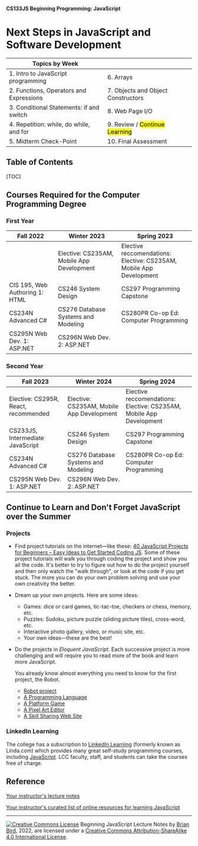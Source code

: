 **CS133JS Beginning Programming: JavaScript**

<h1>Next Steps in JavaScript and Software Development</h1>


| Topics by Week                           |                                             |
| ---------------------------------------- | ------------------------------------------- |
| 1. Intro to JavaScript programming       | 6. Arrays                                   |
| 2. Functions, Operators and Expressions  | 7. Objects and Object Constructors          |
| 3. Conditional Statements: if and switch | 8. Web Page I/O                             |
| 4. Repetition: while, do while, and for  | 9.  Review / <mark>Continue Learning</mark> |
| 5. Midterm Check-Point                   | 10. Final Assessment                        |


<h2>Table of Contents</h2>

[TOC]

## Courses Required for the Computer Programming Degree

### First Year

| Fall 2022                      | Winter 2023                               | Spring 2023                                                  |
| ------------------------------ | ----------------------------------------- | ------------------------------------------------------------ |
|                                | Elective: CS235AM, Mobile App Development | Elective reccomendations: <br />Elective: CS235AM, Mobile App Development |
| CIS 195, Web Authoring 1: HTML | CS246 System Design                       | CS297 Programming Capstone                                   |
| CS234N  Advanced C#            | CS276 Database Systems and  Modeling      | CS280PR Co-op Ed: Computer Programming                       |
| CS295N Web Dev. 1:  ASP.NET    | CS296N Web Dev. 2: ASP.NET                |                                                              |



### Second Year

| Fall 2023                             | Winter 2024                               | Spring 2024                                                  |
| ------------------------------------- | ----------------------------------------- | ------------------------------------------------------------ |
| Elective: CS295R, React,  recommended | Elective: CS235AM, Mobile App Development | Elective reccomendations: <br />Elective: CS235AM, Mobile App Development |
| CS233JS, Intermediate  JavaScript     | CS246 System Design                       | CS297 Programming Capstone                                   |
| CS234N  Advanced C#                   | CS276 Database Systems and  Modeling      | CS280PR Co-op Ed: Computer Programming                       |
| CS295N Web Dev. 1:  ASP.NET           | CS296N Web Dev. 2: ASP.NET                |                                                              |



## Continue to Learn and Don't Forget JavaScript over the Summer

### Projects

- Find project tutorials on the internet&mdash;like these: [40 JavaScript Projects for Beginners – Easy Ideas to Get Started Coding JS](https://www.freecodecamp.org/news/javascript-projects-for-beginners/#how-to-create-a-color-flipper). Some of these project tutorials will walk you through coding the project and show you all the code. It's better to try to figure out how to do the project yourself and then only watch the "walk through", or look at the code if you get stuck. The more you can do your own problem solving and use your own creativity the better.

- Dream up your own projects. Here are some ideas:

  - Games: dice or card games, tic-tac-toe, checkers or chess, memory, etc.
  - Puzzles: Sudoku, picture puzzle (sliding picture tiles), cross-word, etc.
  - Interactive photo gallery, video, or music site, etc.
  - Your own ideas&mdash;these are the best!
  
- Do the projects in *Eloquent JavaScript*. Each successive project is more challenging and will require you to read more of the book and learn more JavaScript. 

  You already know almost everything you need to know for the first project, the Robot.

  - [Robot project](https://eloquentjavascript.net/07_robot.html)
  - [A Programming Language](https://eloquentjavascript.net/12_language.html)
  - [A Platform Game](https://eloquentjavascript.net/16_game.html)
  - [A Pixel Art Editor](https://eloquentjavascript.net/19_paint.html)
  - [A Skill Sharing Web Site](https://eloquentjavascript.net/21_skillsharing.html)

### LinkedIn Learning

The college has a subscription to [LinkedIn Learning](https://www.linkedin.com/learning-login/continue?account=88355058&forceAccount=false&authModeName=LaneSAML&authUUID=ZG0W38TeRvKNJgtIUiNCMA%3D%3D&redirect=https%3A%2F%2Fwww.linkedin.com%2Flearning%2F) (formerly known as Linda.com) which provides many great self-study programming courses, including [JavaScript](https://www.linkedin.com/learning/topics/javascript?u=88355058). LCC faculty, staff, and students can take the courses free of charge.



## Reference

[Your instructor's lecture notes](https://github.com/LCC-CIT/CS133JS-CourseMaterials/tree/master/LectureNotes)

[Your instructor's curated list of online resources for learning JavaScript](https://lcc-cit.github.io/CS133JS-CourseMaterials/CS133JS_References.html)



------

[![Creative Commons License](https://i.creativecommons.org/l/by-sa/4.0/88x31.png)](http://creativecommons.org/licenses/by-sa/4.0/) Beginning JavaScript Lecture Notes by [Brian Bird](https://profbird.online), <time>2022</time>, are licensed under a [Creative Commons Attribution-ShareAlike 4.0 International License](http://creativecommons.org/licenses/by-sa/4.0/). 